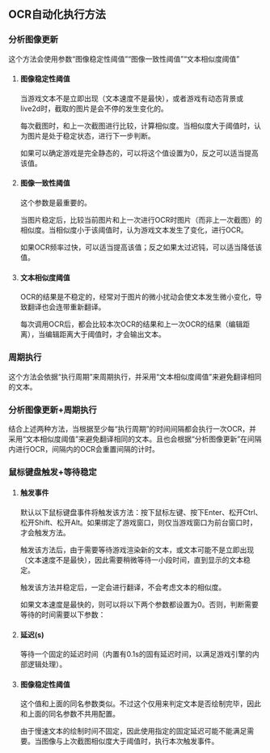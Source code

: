 ## OCR自动化执行方法

### 分析图像更新

这个方法会使用参数“图像稳定性阈值”“图像一致性阈值”“文本相似度阈值”

1. #### 图像稳定性阈值

    当游戏文本不是立即出现（文本速度不是最快），或者游戏有动态背景或live2d时，截取的图片是会不停的发生变化的。

    每次截图时，和上一次截图进行比较，计算相似度。当相似度大于阈值时，认为图片是处于稳定状态，进行下一步判断。

    如果可以确定游戏是完全静态的，可以将这个值设置为0，反之可以适当提高该值。

1. #### 图像一致性阈值

    这个参数是最重要的。

    当图片稳定后，比较当前图片和上一次进行OCR时图片（而非上一次截图）的相似度。当相似度小于该阈值时，认为游戏文本发生了变化，进行OCR。

    如果OCR频率过快，可以适当提高该值；反之如果太过迟钝，可以适当降低该值。

1. #### 文本相似度阈值

    OCR的结果是不稳定的，经常对于图片的微小扰动会使文本发生微小变化，导致翻译也会连带重新翻译。

    每次调用OCR后，都会比较本次OCR的结果和上一次OCR的结果（编辑距离），当编辑距离大于阈值时，才会输出文本。


### 周期执行

这个方法会依据“执行周期”来周期执行，并采用“文本相似度阈值”来避免翻译相同的文本。


### 分析图像更新+周期执行

结合上述两种方法，当根据至少每“执行周期”的时间间隔都会执行一次OCR，并采用“文本相似度阈值”来避免翻译相同的文本。且也会根据“分析图像更新”在间隔内进行OCR，间隔内的OCR会重置间隔的计时。


### 鼠标键盘触发+等待稳定


1. #### 触发事件

    默认以下鼠标键盘事件将触发该方法：按下鼠标左键、按下Enter、松开Ctrl、松开Shift、松开Alt。如果绑定了游戏窗口，则仅当游戏窗口为前台窗口时，才会触发方法。

    触发该方法后，由于需要等待游戏渲染新的文本，或文本可能不是立即出现（文本速度不是最快），因此需要稍微等待一小段时间，直到显示的文本稳定。

    触发该方法并稳定后，一定会进行翻译，不会考虑文本的相似度。

    如果文本速度是最快的，则可以将以下两个参数都设置为0。否则，判断需要等待的时间需要以下参数：

1. #### 延迟(s)

    等待一个固定的延迟时间（内置有0.1s的固有延迟时间，以满足游戏引擎的内部逻辑处理）。

1. #### 图像稳定性阈值

    这个值和上面的同名参数类似。不过这个仅用来判定文本是否绘制完毕，因此和上面的同名参数不共用配置。

    由于慢速文本的绘制时间不固定，因此使用指定的固定延迟可能不能满足需要。当图像与上次截图相似度大于阈值时，执行本次触发事件。